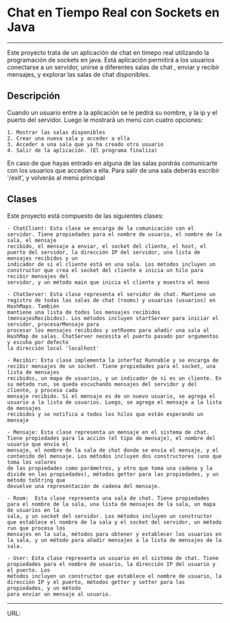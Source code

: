 # Chat en Tiempo Real con Sockets en Java
---
Este proyecto trata de un aplicación de chat en timepo real utilizando la programación de sockets en java.
Está aplicación permitirá a los usuarios conectarse a un servidor, unirse a diferentes salas de chat , enviar y recibir mensajes, y explorar las salas de chat disponibles.

## Descripción

Cuando un usuario entre a la aplicación se le pedirá su nombre, y la ip y el puerto del servidor. Luego le mostrará un menú con cuatro opciones:

    1. Mostrar las salas disponibles
    2. Crear una nueva sala y acceder a ella
    3. Acceder a una sala que ya ha creado otro usuario
    4. Salir de la aplicación. (El programa finaliza)

En caso de que hayas entrado en alguna de las salas pordrás comunicarte con los usuarios que accedan a ella. Para salir de una sala deberás escribir '/exit', y volverás al menú principal

## Clases

Este proyecto está compuesto de las siguientes clases:

    - ChatClient: Esta clase se encarga de la comunicación con el servidor. Tiene propiedades para el nombre de usuario, el nombre de la sala, el mensaje
    recibido, el mensaje a enviar, el socket del cliente, el host, el puerto del servidor, la dirección IP del servidor, una lista de mensajes recibidos y un
    indicador de si el cliente está en una sala. Los métodos incluyen un constructor que crea el socket del cliente e inicia un hilo para recibir mensajes del
    servidor, y un método main que inicia el cliente y muestra el menú

    - ChatServer: Esta clase representa el servidor de chat. Mantiene un registro de todas las salas de chat (rooms) y usuarios (usuarios) en HashMaps. También
    mantiene una lista de todos los mensajes recibidos (mensajesRecibidos). Los métodos incluyen startServer para iniciar el servidor, procesarMensaje para
    procesar los mensajes recibidos y setRooms para añadir una sala al HashMap de salas. ChatServer necesita el puerto pasado por argumentos y escuha por defecto
    la dirección local 'localhost'

    - Recibir: Esta clase implementa la interfaz Runnable y se encarga de recibir mensajes de un socket. Tiene propiedades para el socket, una lista de mensajes
    recibidos, un mapa de usuarios, y un indicador de si es un cliente. En su método run, se queda escuchando mensajes del servidor y del cliente, y procesa cada
    mensaje recibido. Si el mensaje es de un nuevo usuario, se agrega el usuario a la lista de usuarios. Luego, se agrega el mensaje a la lista de mensajes
    recibidos y se notifica a todos los hilos que están esperando un mensaje

    - Mensaje: Esta clase representa un mensaje en el sistema de chat. Tiene propiedades para la acción (el tipo de mensaje), el nombre del usuario que envía el
    mensaje, el nombre de la sala de chat donde se envía el mensaje, y el contenido del mensaje. Los métodos incluyen dos constructores (uno que toma los valores
    de las propiedades como parámetros, y otro que toma una cadena y la divide en las propiedades), métodos getter para las propiedades, y un método toString que
    devuelve una representación de cadena del mensaje.

    - Room:  Esta clase representa una sala de chat. Tiene propiedades para el nombre de la sala, una lista de mensajes de la sala, un mapa de usuarios en la
    sala, y un socket del servidor. Los métodos incluyen un constructor que establece el nombre de la sala y el socket del servidor, un método run que procesa los
    mensajes en la sala, métodos para obtener y establecer los usuarios en la sala, y un método para añadir mensajes a la lista de mensajes de la sala.

    - User: Esta clase representa un usuario en el sistema de chat. Tiene propiedades para el nombre de usuario, la dirección IP del usuario y el puerto. Los
    métodos incluyen un constructor que establece el nombre de usuario, la dirección IP y el puerto, métodos getter y setter para las propiedades, y un método
    para enviar un mensaje al usuario. 

---
URL: 
